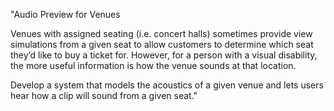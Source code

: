 "Audio Preview for Venues

Venues with assigned seating (i.e. concert halls) sometimes provide view simulations from a given seat to allow customers to determine which seat they’d like to buy a ticket for. However, for a person with a visual disability, the more useful information is how the venue sounds at that location.

Develop a system that models the acoustics of a given venue and lets users hear how a clip will sound from a given seat."
